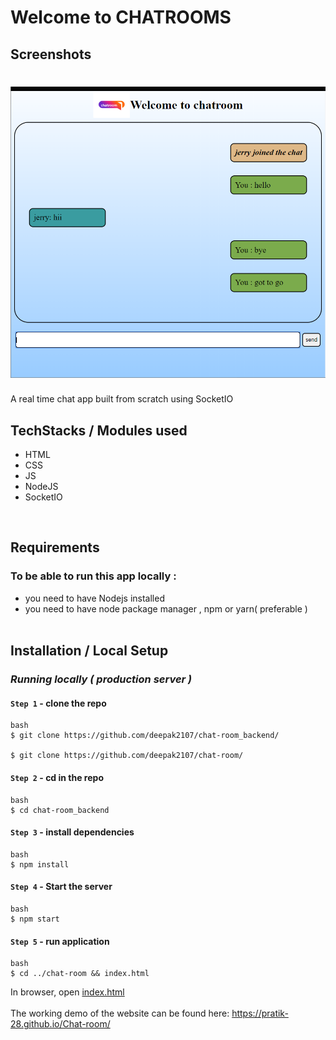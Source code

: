 # Welcome to CHATROOMS

## Screenshots
# ![DEEP_CHATS](demo.png)

A real time chat app built from scratch using SocketIO
<br />

## TechStacks / Modules used
- HTML
- CSS 
- JS
- NodeJS
- SocketIO 

<br />

## Requirements
### To be able to run this app locally :
- you need to have Nodejs installed
- you need to have node package manager , npm or yarn( preferable )
<br /><br />

## Installation / Local Setup

### *Running locally ( production server )*
#### `Step 1` - clone the repo
```
bash
$ git clone https://github.com/deepak2107/chat-room_backend/

$ git clone https://github.com/deepak2107/chat-room/
```

#### `Step 2` - cd in the repo
```
bash
$ cd chat-room_backend
```
#### `Step 3` - install dependencies
```
bash
$ npm install
```
#### `Step 4` - Start the server
```
bash
$ npm start
```
#### `Step 5` - run application
```
bash
$ cd ../chat-room && index.html
```

In browser, open [index.html](index.html)
<br/>
<br/>
The working demo of the website can be found here: https://pratik-28.github.io/Chat-room/

<br />
